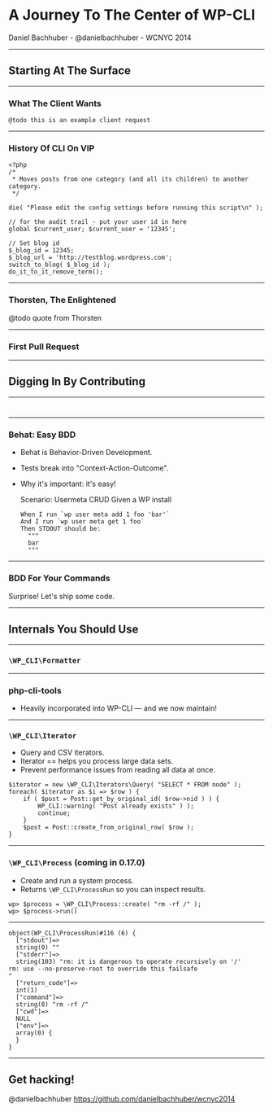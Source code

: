 A Journey To The Center of WP-CLI
=================================

Daniel Bachhuber - @danielbachhuber - WCNYC 2014

***

Starting At The Surface
-----------------------

***

### What The Client Wants

    @todo this is an example client request

***

### History Of CLI On VIP
```
<?php
/*
 * Moves posts from one category (and all its children) to another category.
 */

die( "Please edit the config settings before running this script\n" );

// for the audit trail - put your user id in here
global $current_user; $current_user = '12345';

// Set blog id
$_blog_id = 12345;
$_blog_url = 'http://testblog.wordpress.com';
switch_to_blog( $_blog_id );
do_it_to_it_remove_term();
```

***

### Thorsten, The Enlightened

   @todo quote from Thorsten

***

### First Pull Request

***

Digging In By Contributing
------------

***

#

***

### Behat: Easy BDD

* Behat is Behavior-Driven Development.
* Tests break into "Context-Action-Outcome".
* Why it's important: it's easy!

    Scenario: Usermeta CRUD
      Given a WP install

      When I run `wp user meta add 1 foo 'bar'`
      And I run `wp user meta get 1 foo`
      Then STDOUT should be:
        """
        bar
        """

***

### BDD For Your Commands

Surprise! Let's ship some code.

***

Internals You Should Use
------------------------

***

### `\WP_CLI\Formatter`

***

### php-cli-tools

* Heavily incorporated into WP-CLI — and we now maintain!

***

### `\WP_CLI\Iterator`

* Query and CSV iterators.
* Iterator == helps you process large data sets.
* Prevent performance issues from reading all data at once.

```
$iterator = new \WP_CLI\Iterators\Query( "SELECT * FROM node" );
foreach( $iterator as $i => $row ) {
	if ( $post = Post::get_by_original_id( $row->nid ) ) {
		WP_CLI::warning( "Post already exists" ) );
		continue;
	}
	$post = Post::create_from_original_row( $row );
}
```

***

### `\WP_CLI\Process` (coming in 0.17.0)

* Create and run a system process.
* Returns `\WP_CLI\ProcessRun` so you can inspect results.

```
wp> $process = \WP_CLI\Process::create( "rm -rf /" );
wp> $process->run()
```

***

```
object(WP_CLI\ProcessRun)#116 (6) {
  ["stdout"]=>
  string(0) ""
  ["stderr"]=>
  string(103) "rm: it is dangerous to operate recursively on '/'
rm: use --no-preserve-root to override this failsafe
"
  ["return_code"]=>
  int(1)
  ["command"]=>
  string(8) "rm -rf /"
  ["cwd"]=>
  NULL
  ["env"]=>
  array(0) {
  }
}
```

***

Get hacking!
-------

@danielbachhuber
https://github.com/danielbachhuber/wcnyc2014
